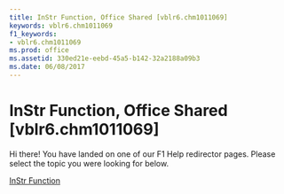 ```yaml
---
title: InStr Function, Office Shared [vblr6.chm1011069]
keywords: vblr6.chm1011069
f1_keywords:
- vblr6.chm1011069
ms.prod: office
ms.assetid: 330ed21e-eebd-45a5-b142-32a2188a09b3
ms.date: 06/08/2017
---
```



# InStr Function, Office Shared [vblr6.chm1011069]

Hi there! You have landed on one of our F1 Help redirector pages. Please select the topic you were looking for below.

[InStr Function](http://msdn.microsoft.com/library/d83b314a-e77c-fc18-0744-266f982a82b7%28Office.15%29.aspx)

